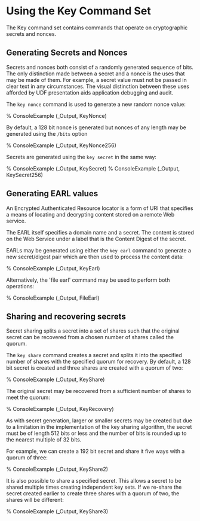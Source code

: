 
# Using the Key Command Set

The Key command set contains commands that operate on cryptographic secrets and
nonces.

## Generating Secrets and Nonces

Secrets and nonces both consist of a randomly generated sequence of bits. The
only distinction made between a secret and a nonce is the uses that may be 
made of them. For example, a secret value must not be passed in clear text in 
any circumstances. The visual distinction between these uses afforded by UDF 
presentation aids application debugging and audit.

The `key nonce` command is used to generate a new random nonce value:

% ConsoleExample (_Output, KeyNonce)

By default, a 128 bit nonce is generated but nonces of any length may be
generated using the `/bits` option

% ConsoleExample (_Output, KeyNonce256)

Secrets are generated using the `key secret` in the same way:

% ConsoleExample (_Output, KeySecret)
% ConsoleExample (_Output, KeySecret256)

## Generating EARL values

An Encrypted Authenticated Resource locator is a form of URI that specifies 
a means of locating and decrypting content stored on a remote Web service.

The EARL itself specifies a domain name and a secret. The content is stored
on the Web Service under a label that is the Content Digest of the secret.

EARLs may be generated using either the `key earl` command to generate
a new secret/digest pair which are then used to process the content data:

% ConsoleExample (_Output, KeyEarl)

Alternatively, the 'file earl' command may be used to perform both operations:

% ConsoleExample (_Output, FileEarl)

## Sharing and recovering secrets

Secret sharing splits a secret into a set of shares such that the original
secret can be recovered from a chosen number of shares called the quorum.

The `key share` command creates a secret and splits it into the specified
number of shares with the specified quorum for recovery. By default, a 128
bit secret is created and three shares are created with a quorum of two:

% ConsoleExample (_Output, KeyShare)

The original secret may be recovered from a sufficient number of shares to
meet the quorum:

% ConsoleExample (_Output, KeyRecovery)

As with secret generation, larger or smaller secrets may be created but due
to a limitation in the implementation of the key sharing algorithm, the secret 
must be of length 512 bits or less and the number of bits is rounded up to
the nearest multiple of 32 bits.

For example, we can create a 192 bit secret and share it five ways with a quorum
of three:

% ConsoleExample (_Output, KeyShare2)

It is also possible to share a specified secret. This allows a secret to be 
shared multiple times creating independent key sets. If we re-share the secret
created earlier to create three shares with a quorum of two, the shares will
be different:

% ConsoleExample (_Output, KeyShare3)

